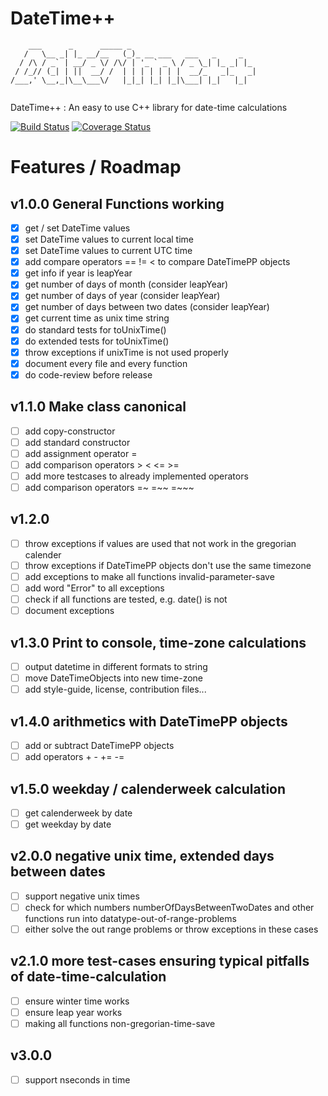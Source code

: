 # DateTime++

```
    ___      _      _____ _                            
   /   \__ _| |_ __/__   (_)_ __ ___   ___   _     _   
  / /\ / _` | __/ _ \/ /\/ | '_ ` _ \ / _ \_| |_ _| |_ 
 / /_// (_| | ||  __/ /  | | | | | | |  __/_   _|_   _|
/___,' \__,_|\__\___\/   |_|_| |_| |_|\___| |_|   |_|  
                                                       
```

DateTime++ : An easy to use C++ library for date-time calculations

[![Build Status](https://travis-ci.org/mezorian/DateTimePP.svg?branch=master)](https://travis-ci.org/mezorian/DateTimePP) 
[![Coverage Status](https://coveralls.io/repos/github/mezorian/DateTimePP/badge.svg?branch=master)](https://coveralls.io/github/mezorian/DateTimePP?branch=master)

# Features / Roadmap

## v1.0.0 General Functions working
- [x] get / set DateTime values
- [x] set DateTime values to current local time
- [x] set DateTime values to current UTC time
- [x] add compare operators == != < to compare DateTimePP objects
- [x] get info if year is leapYear
- [x] get number of days of month (consider leapYear)
- [x] get number of days of year (consider leapYear)
- [x] get number of days between two dates (consider leapYear)
- [x] get current time as unix time string
- [x] do standard tests for toUnixTime()
- [x] do extended tests for toUnixTime()
- [x] throw exceptions if unixTime is not used properly
- [x] document every file and every function
- [x] do code-review before release

## v1.1.0 Make class canonical
- [ ] add copy-constructor
- [ ] add standard constructor
- [ ] add assignment operator = 
- [ ] add comparison operators > < <= >=
- [ ] add more testcases to already implemented operators
- [ ] add comparison operators =~ =~~ =~~~

## v1.2.0 
- [ ] throw exceptions if values are used that not work in the gregorian calender
- [ ] throw exceptions if DateTimePP objects don't use the same timezone
- [ ] add exceptions to make all functions invalid-parameter-save
- [ ] add word "Error" to all exceptions
- [ ] check if all functions are tested, e.g. date() is not
- [ ] document exceptions

## v1.3.0 Print to console, time-zone calculations
- [ ] output datetime in different formats to string
- [ ] move DateTimeObjects into new time-zone
- [ ] add style-guide, license, contribution files...

## v1.4.0 arithmetics with DateTimePP objects
- [ ] add or subtract DateTimePP objects
- [ ] add operators + - += -=

## v1.5.0 weekday / calenderweek calculation
- [ ] get calenderweek by date
- [ ] get weekday by date

## v2.0.0 negative unix time, extended days between dates
- [ ] support negative unix times
- [ ] check for which numbers numberOfDaysBetweenTwoDates and other functions run into datatype-out-of-range-problems
- [ ] either solve the out range problems or throw exceptions in these cases

## v2.1.0 more test-cases ensuring typical pitfalls of date-time-calculation
- [ ] ensure winter time works
- [ ] ensure leap year works
- [ ] making all functions non-gregorian-time-save

## v3.0.0
- [ ] support nseconds in time

